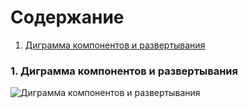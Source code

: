 # Содержание
1. [Диграмма компонентов и развертывания](#1)

### 1. Диграмма компонентов и развертывания<a name="1"></a>
![Диграмма компонентов и развертывания](https://github.com/Dastyronthuyest/PartyAssistant/blob/master/Documentation/Diagramms/Images/ComponentDeployment.png)
